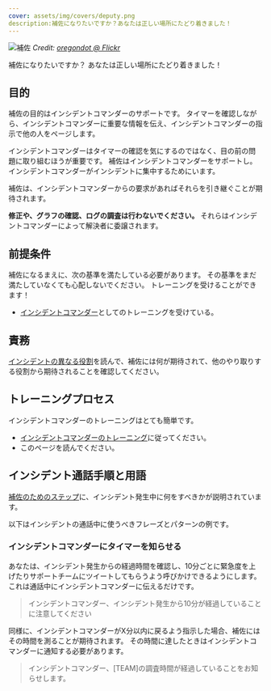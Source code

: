 ```yaml
---
cover: assets/img/covers/deputy.png
description:補佐になりたいですか？あなたは正しい場所にたどり着きました！
---
```

![補佐](../assets/img/headers/incident_command_support.jpg)
*Credit: [oregondot @ Flickr](https://www.flickr.com/photos/oregondot/8743801731/in/album-72157633494644719/)*

補佐になりたいですか？
あなたは正しい場所にたどり着きました！

## 目的

補佐の目的はインシデントコマンダーのサポートです。
タイマーを確認しながら、インシデントコマンダーに重要な情報を伝え、インシデントコマンダーの指示で他の人をページします。

インシデントコマンダーはタイマーの確認を気にするのではなく、目の前の問題に取り組むほうが重要です。
補佐はインシデントコマンダーをサポートし。インシデントコマンダーがインシデントに集中するためにいます。

補佐は、インシデントコマンダーからの要求があればそれらを引き継ぐことが期待されます。

**修正や、グラフの確認、ログの調査は行わないでください。**
それらはインシデントコマンダーによって解決者に委譲されます。

## 前提条件

補佐になるまえに、次の基準を満たしている必要があります。
その基準をまだ満たしていなくても心配しないでください。
トレーニングを受けることができます！

* [インシデントコマンダー](/training/incident_commander.md)としてのトレーニングを受けている。

## 責務

[インシデントの異なる役割](/before/different_roles.md)を読んで、補佐には何が期待されて、他のやり取りする役割から期待されることを確認してください。

## トレーニングプロセス

インシデントコマンダーのトレーニングはとても簡単です。

* [インシデントコマンダーのトレーニング](/training/incident_commander.md)に従ってください。
* このページを読んでください。

## インシデント通話手順と用語

[補佐のためのステップ](/during/during_an_incident.md)に、インシデント発生中に何をすべきかが説明されています。

以下はインシデントの通話中に使うべきフレーズとパターンの例です。

### インシデントコマンダーにタイマーを知らせる

あなたは、インシデント発生からの経過時間を確認し、10分ごとに緊急度を上げたりサポートチームにツイートしてもらうよう呼びかけできるようにします。
これは通話中にインシデントコマンダーに伝えるだけです。

> インシデントコマンダー、インシデント発生から10分が経過していることに注意してください

同様に、インシデントコマンダーがX分以内に戻るよう指示した場合、補佐にはその時間を測ることが期待されます。
その時間に達したときはインシデントコマンダーに通知する必要があります。

> インシデントコマンダー、[TEAM]の調査時間が経過していることをお知らせします。
